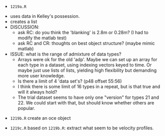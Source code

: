 * `1219a.R`
- uses data in Kelley's possession.
- creates a list
- DISCUSSION:
    - ask RC: do you think the 'blanking' is 2.8m or 0.28m? (I had to modify the matlab test)
    - ask RC and CR: thoughts on best object structure? (maybe mimic matlab)
- ISSUE: what is the range of admixture of data types? 
    - Arrays were ok for the old 'adp'.  Maybe we can set up an array for each
      type in a dataset, using indexing vectors keyed to time. Or maybe
      just use lists of lists, yielding high flexibility but demanding more
      user knowledge.
    - Is there a limit of 4 'data set's? (p48 offset 55:56)
    - I think there is some limit of 16 types in a repeat, but is that true and
      will it always hold?
    - The trial dataset seems to have only one "version" for types 21 and 22.
      We could start with that, but should know whether others are popular.

* `1219b.R` create an oce object

* `1219c.R` based on `1219b.R`: extract what seem to be velocity profiles.

